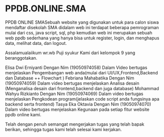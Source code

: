 # PPDB.ONLINE.SMA
PPDB ONLINE SMASebuah website yang digunakan untuk para calon siswa mendaftar disekolah SMA didalam web ini terdapat beberapa pemrograman mulai dari css, java script, sql, php kemudian web ini merupakan sebuah web ppdb sederhana yang hanya bisa untuk register, login, dan menghapus data, melihat data, dan logout.

Assalamualaiikum wr.wb Puji syukur Kami dari kelompok 9 yang beranggotakan.

Elisa Dwi Erniyanti Dengan Nim (19050974058) Dalam Video bertugas menjelaskan Pengembangan web anda(mulai dari UI/UX,Frontend,Backend dan Database ++ Flowchart )
Febriana Mahabatika Dengan Nim (19050974059) Dalam video bertugas menjelaskan Analisa desain (Menganalisa desain dari frontend,backend dan juga database)
Mohammad Wahyu Rizkianto Dengan Nim (19050974069) Dalam video bertugas menjelaskan Pengkodean program(jelaskan code script anda fungsinya apa backend serta frontend)
Tasya Eka Oktavia Dengan Nim (19050974070) Dalam video bertugas menjelaskan Kegunaan pada setiap fitur website ppdb online kami. 

Telah dengan penuh semangat mengerjakan tugas yang telah bapak berikan, sehingga tugas kami telah selesai kami kerjakan.
